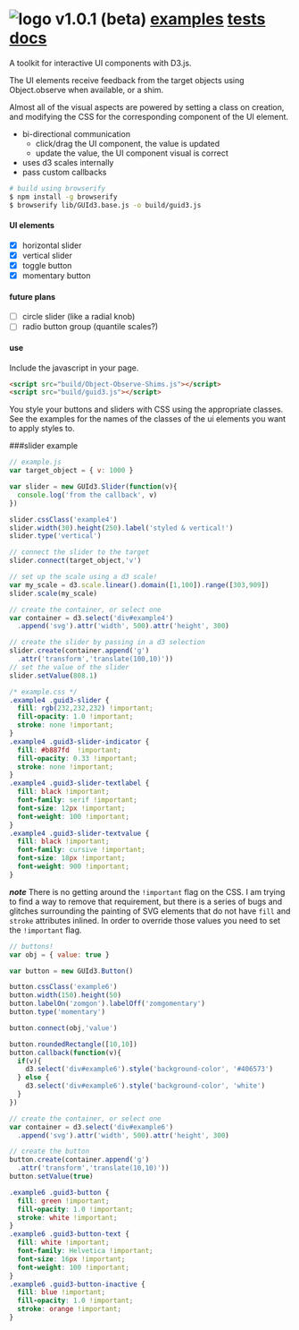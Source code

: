 ![logo](http://billautomata.github.io/GUId3.js/logo.png)
v1.0.1 (beta) [examples](http://billautomata.github.io/GUId3.js/) [tests](http://billautomata.github.io/GUId3.js/test.html) [docs](http://billautomata.github.io/GUId3.js/build/apidocs/)
========
A toolkit for interactive UI components with D3.js.  

The UI elements receive feedback from the target objects using Object.observe when available, or a shim.

Almost all of the visual aspects are powered by setting a class on creation, and modifying the CSS for the corresponding component of the UI element.

* bi-directional communication
  * click/drag the UI component, the value is updated
  * update the value, the UI component visual is correct
* uses d3 scales internally
* pass custom callbacks

```bash
# build using browserify
$ npm install -g browserify
$ browserify lib/GUId3.base.js -o build/guid3.js
```

#### UI elements
- [x] horizontal slider
- [x] vertical slider
- [x] toggle button
- [x] momentary button

#### future plans
- [ ] circle slider (like a radial knob)
- [ ] radio button group (quantile scales?)

#### use


Include the javascript in your page.
```html
<script src="build/Object-Observe-Shims.js"></script>
<script src="build/guid3.js"></script>
```

You style your buttons and sliders with CSS using the appropriate classes.  See the examples for the names of the classes of the ui elements you want to apply styles to.


###slider example
```javascript
// example.js
var target_object = { v: 1000 }

var slider = new GUId3.Slider(function(v){
  console.log('from the callback', v)
})

slider.cssClass('example4')
slider.width(30).height(250).label('styled & vertical!')
slider.type('vertical')

// connect the slider to the target
slider.connect(target_object,'v')

// set up the scale using a d3 scale!
var my_scale = d3.scale.linear().domain([1,100]).range([303,909])
slider.scale(my_scale)

// create the container, or select one
var container = d3.select('div#example4')
  .append('svg').attr('width', 500).attr('height', 300)

// create the slider by passing in a d3 selection
slider.create(container.append('g')
  .attr('transform','translate(100,10)'))
// set the value of the slider
slider.setValue(808.1)

```

```css
/* example.css */
.example4 .guid3-slider {
  fill: rgb(232,232,232) !important;
  fill-opacity: 1.0 !important;
  stroke: none !important;
}
.example4 .guid3-slider-indicator {
  fill: #b887fd  !important;
  fill-opacity: 0.33 !important;
  stroke: none !important;
}
.example4 .guid3-slider-textlabel {
  fill: black !important;
  font-family: serif !important;
  font-size: 12px !important;
  font-weight: 100 !important;
}
.example4 .guid3-slider-textvalue {
  fill: black !important;
  font-family: cursive !important;
  font-size: 18px !important;
  font-weight: 900 !important;
}
```
***note*** There is no getting around the `!important` flag on the CSS.  I am trying to find a way to remove that requirement, but there is a series of bugs and glitches surrounding the painting of SVG elements that do not have `fill` and `stroke` attributes inlined.  In order to override those values you need to set the `!important` flag.  

```javascript
// buttons!
var obj = { value: true }

var button = new GUId3.Button()

button.cssClass('example6')
button.width(150).height(50)
button.labelOn('zomgon').labelOff('zomgomentary')
button.type('momentary')

button.connect(obj,'value')

button.roundedRectangle([10,10])
button.callback(function(v){
  if(v){
    d3.select('div#example6').style('background-color', '#406573')
  } else {
    d3.select('div#example6').style('background-color', 'white')
  }
})

// create the container, or select one
var container = d3.select('div#example6')
  .append('svg').attr('width', 500).attr('height', 300)

// create the button
button.create(container.append('g')
  .attr('transform','translate(10,10)'))
button.setValue(true)
```
```css
.example6 .guid3-button {
  fill: green !important;
  fill-opacity: 1.0 !important;
  stroke: white !important;
}
.example6 .guid3-button-text {
  fill: white !important;
  font-family: Helvetica !important;
  font-size: 16px !important;
  font-weight: 100 !important;
}
.example6 .guid3-button-inactive {
  fill: blue !important;
  fill-opacity: 1.0 !important;
  stroke: orange !important;
}
```
